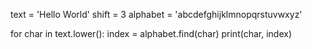<!-- find is again returning -1 for uppercase letters, and for the space character, too. You are going to take care of the space later on.

For now, instead of iterating over text, change the for loop to iterate over text.lower(). -->

text = 'Hello World'
shift = 3
alphabet = 'abcdefghijklmnopqrstuvwxyz'

for char in text.lower():
    index = alphabet.find(char)
    print(char, index)